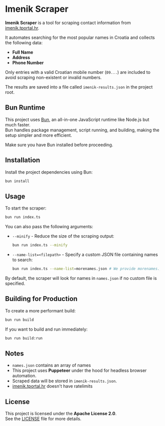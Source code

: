 # Imenik Scraper

**Imenik Scraper** is a tool for scraping contact information from [imenik.tportal.hr](https://imenik.tportal.hr/).

It automates searching for the most popular names in Croatia and collects the following data:

- **Full Name**
- **Address**
- **Phone Number**

Only entries with a valid Croatian mobile number (`09...`) are included to avoid scraping non-existent or invalid numbers.

The results are saved into a file called `imenik-results.json` in the project root.

## Bun Runtime

This project uses [Bun](https://bun.sh/), an all-in-one JavaScript runtime like Node.js but much faster.  
Bun handles package management, script running, and building, making the setup simpler and more efficient.

Make sure you have Bun installed before proceeding.

## Installation

Install the project dependencies using Bun:

```bash
bun install
```

## Usage

To start the scraper:

```bash
bun run index.ts
```

You can also pass the following arguments:

- `--minify` - Reduce the size of the scraping output:

  ```bash
  bun run index.ts --minify
  ```

- `--name-list=<filepath>` - Specify a custom JSON file containing names to search:
  ```bash
  bun run index.ts --name-list=morenames.json # We provide morenames.json
  ```

By default, the scraper will look for names in `names.json` if no custom file is specified.

## Building for Production

To create a more performant build:

```bash
bun run build
```

If you want to build and run immediately:

```bash
bun run build:run
```

## Notes

- `names.json` contains an array of names
- This project uses **Puppeteer** under the hood for headless browser automation.
- Scraped data will be stored in `imenik-results.json`.
- [imenik.tportal.hr](https://imenik.tportal.hr/) doesn't have ratelimits

## License

This project is licensed under the **Apache License 2.0**.  
See the [LICENSE](./LICENSE) file for more details.
